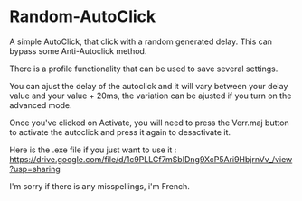 # Random-AutoClick
A simple AutoClick, that click with a random generated delay. This can bypass some Anti-Autoclick method.

There is a profile functionality that can be used to save several settings.

You can ajust the delay of the autoclick and it will vary between your delay value and your value + 20ms, the variation can be ajusted if you turn on the advanced mode.

Once you've clicked on Activate, you will need to press the Verr.maj button to activate the autoclick and press it again to desactivate it.

Here is the .exe file if you just want to use it :
https://drive.google.com/file/d/1c9PLLCf7mSbIDng9XcP5Ari9HbjrnVv_/view?usp=sharing

I'm sorry if there is any misspellings, i'm French.
